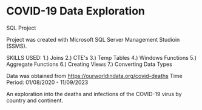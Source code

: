 # COVID-19 Data Exploration
SQL Project

Project was created with Microsoft SQL Server Management Studioin (SSMS).

SKILLS USED: 1.) Joins 2.) CTE's 3.) Temp Tables 4.) Windows Functions 5.) Aggregate Functions 6.) Creating Views 7.) Converting Data Types

Data was obtained from https://ourworldindata.org/covid-deaths Time Period: 01/08/2020 - 11/09/2023

An exploration into the deaths and infections of the COVID-19 virus by country and continent.
